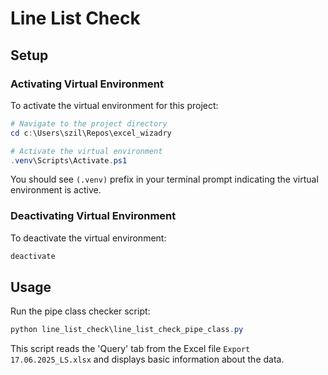 # Line List Check

## Setup

### Activating Virtual Environment

To activate the virtual environment for this project:

```powershell
# Navigate to the project directory
cd c:\Users\szil\Repos\excel_wizadry

# Activate the virtual environment
.venv\Scripts\Activate.ps1
```

You should see `(.venv)` prefix in your terminal prompt indicating the virtual environment is active.

### Deactivating Virtual Environment

To deactivate the virtual environment:

```powershell
deactivate
```

## Usage

Run the pipe class checker script:

```powershell
python line_list_check\line_list_check_pipe_class.py
```

This script reads the 'Query' tab from the Excel file `Export 17.06.2025_LS.xlsx` and displays basic information about the data.
